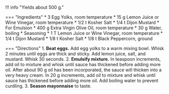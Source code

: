!!! info "Yields about 500 g."

=== "Ingredients"
    * 3 Egg Yolks, room temperature
    * 15 g Lemon Juice or Wine Vinegar, room temperature
    * 1/2 t Kosher Salt
    * 1/4 t Dijon Mustard
    * For Emulsion
        * 400 g Extra Virgin Olive Oil, room temperature
        * 30 g Water, boiling
    * Seasoning
        * 1 T Lemon Juice or Wine Vinegar, room temperature
        * 1/4 t Dijon Mustard
        * 1/8 t Kosher Salt
        * 1/8 t Black Peppercorn, ground

=== "Directions"
    1. **Beat eggs.** Add egg yolks to a warm mixing bowl. Whisk 2 minutes until eggs are thick and sticky. Add lemon juice, salt, and mustard. Whisk 30 seconds.
    2. **Emulsify mixture.** In teaspoon increments, add oil to mixture and whisk until sauce has thickened before adding more oil. After about 90 g oil has been incorporated, the sauce will thicken into a very heavy cream. In 20 g increments, add oil to mixture and whisk until sauce has thickened before adding more oil. Add boiling water to prevent curdling.
    3. **Season mayonnaise** to taste.

[^1]: {{ cite.child_french_cooking }}
